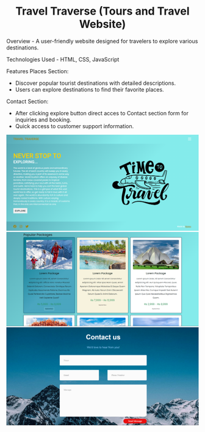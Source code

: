 <h1 align="center">Travel Traverse (Tours and Travel Website)</h1>

Overview -
A user-friendly website designed for travelers to explore various destinations.


Technologies Used - 
HTML,
CSS,
JavaScript


Features
Places Section:
- Discover popular tourist destinations with detailed descriptions.
- Users can explore destinations to find their favorite places.

Contact Section:
- After clicking explore button direct acces to Contact section form for inquiries and booking.
- Quick access to customer support information.

![preview img](/preview.png)
![preview img](/preview1.png)
![preview img](/preview2.png)
